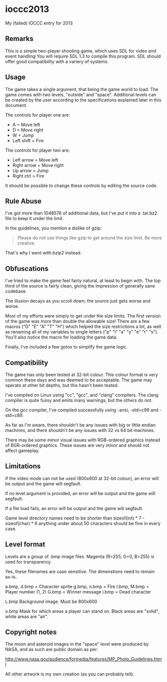 ioccc2013
=========

My (failed) IOCCC entry for 2013


Remarks
-------

This is a simple two-player shooting game, which uses SDL for video and event handling
You will require SDL 1.3 to compile this program.
SDL should offer good compatibility with a variery of systems. 


Usage
-----

The game takes a single argument, that being the game world to load. The game comes
with two levels, "outside" and "space". Additional levels can be created by the user
according to the specifications explained later in this document.

The controls for player one are:

* A = Move left
* D = Move right
* W = Jump
* Left shift = Fire

The controls for player two are:

* Left arrow = Move left
* Right arrow = Move right
* Up arrow = Jump
* Right ctrl = Fire

It should be possible to change these controls by editing the source code.


Rule Abuse
----------

I've got more than 1048576 of additional data, but I've put it into a .tar.bz2 file
to keep it under the limit.

In the guidelines, you mention a dislike of gzip:

> Please do not use things like gzip to get around the size limit.
> Be more creative.

That's why I went with bzip2 instead.


Obfuscations
------------

I've tried to make the game feel fairly natural, at least to begin with. The top
third of the source is fairly clean, giving the impression of generally sane codebase.

The illusion decays as you scroll down; the source just gets worse and worse.

Most of my efforts were simply to get under the size limits. The first version of the
game was more than double the allowable size! There are a few macros ("D" "E" "A" "T" "H")
which helped the size restrictions a lot, as well as renaming all of my variables
to single letters ("p" "l" "a" "y" "e" "r" "s"). You'll also notice the macro for
loading the game data.

Finally, I've included a few gotos to simplify the game logic.


Compatibility
-------------

The game has only been tested at 32-bit colour. This colour format is very common
these days and was deemed to be acceptable. The game may operate at other bit depths,
but this hasn't been tested.

I've compiled on Linux using "cc", "gcc", and "clang" compilers. The clang compiler
is quite fussy and emits many warnings, but the others do not.

On the gcc compiler, I've compiled successfully using -ansi, -std=c99 and -std=c89.

As far as I'm aware, there shouldn't be any issues with big or little endian machines,
and there shouldn't be any issues with 32 vs 64 bit machines.

There may be some minor visual issues with RGB-ordered graphics instead of BGR-ordered
graphics. These issues are very minor and should not affect gameplay.


Limitations
-----------

If the video mode can not be used (800x600 at 32-bit colour), an error will be output
and the game will segfault.

If no level argument is provided, an error will be output and the game will segfault.

If a file load fails, an error will be output and the game will segfault.

Game level directory names need to be shorter than sizeof(int) * 7 - sizeof(char) * 6
anything under about 50 characters should be fine in every case.


Level format
------------

Levels are a group of .bmp image files. Magenta (R=255, G=0, B=255) is used for
transparency.

Yes, these filenames are case sensitive. The dimenstions need to remain as-is.

a.bmp, d.bmp = Character sprite
g.bmp, n.bmp = Fire
I.bmp, M.bmp = Player number (1, 2)
G.bmp = Winner message
i.bmp = Dead character

L.bmp
Background image. Must be 800x600

o.bmp
Mask for which areas a player can stand on. Black areas are "solid", white areas
are "air".


Copyright notes
---------------

The moon and asteroid images in the "space" level were produced by NASA, and as such
are public domain as per:

http://www.nasa.gov/audience/formedia/features/MP_Photo_Guidelines.html

All other artwork is my own creation (as you can probably tell).



